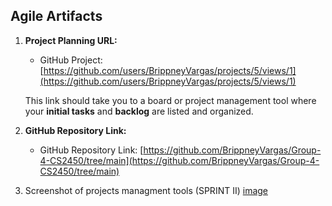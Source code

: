 ## **Agile Artifacts**

1. **Project Planning URL:**

   - GitHub Project: [https://github.com/users/BrippneyVargas/projects/5/views/1](https://github.com/users/BrippneyVargas/projects/5/views/1)

   This link should take you to a board or project management tool where your **initial tasks** and **backlog** are listed and organized.

2. **GitHub Repository Link:**

   - GitHub Repository Link: [https://github.com/BrippneyVargas/Group-4-CS2450/tree/main](https://github.com/BrippneyVargas/Group-4-CS2450/tree/main)

3. Screenshot of projects managment tools (SPRINT II)
   [image](https://github.com/user-attachments/assets/4ae1cf34-2928-421c-94da-1fee431695a6)

